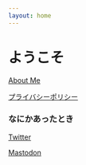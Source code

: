 ```yaml
---
layout: home
---
```


# ようこそ

<div class="inner-post">
  <p><a href="https://theoria24.github.io/twipro/" target="_blank">About Me</a></p>
  <p><a href="https://theoria24.github.io/privacy-policy.html" target="_blank">プライバシーポリシー</a></p>
  <h3>なにかあったとき</h3>
  <p><a href="https://twitter.com/_theoria" target="_blank">Twitter</a></p>
  <p><a href="https://wug.fun/@theoria" target="_blank">Mastodon</a></p>
</div>
